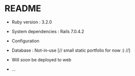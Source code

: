 # README


* Ruby version : 3.2.0

* System dependencies : Rails 7.0.4.2 

* Configuration

* Database : Not-in-use [// small static portfolio for now :) //]

* Will soon be deployed to web

* ...
